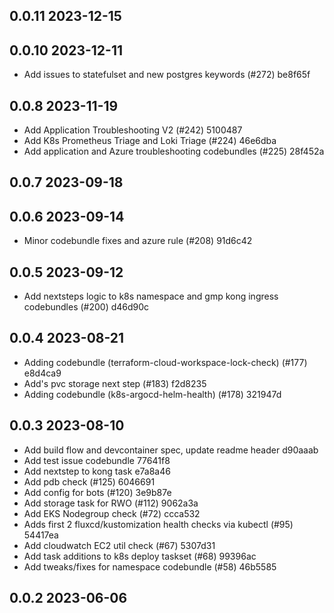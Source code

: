 ## 0.0.11 2023-12-15

## 0.0.10 2023-12-11
- Add issues to statefulset and new postgres keywords (#272) be8f65f

## 0.0.8 2023-11-19
- Add Application Troubleshooting V2 (#242) 5100487
- Add K8s Prometheus Triage and Loki Triage (#224) 46e6dba
- Add application and Azure troubleshooting codebundles (#225) 28f452a

## 0.0.7 2023-09-18

## 0.0.6 2023-09-14
- Minor codebundle fixes and azure rule (#208) 91d6c42

## 0.0.5 2023-09-12
- Add nextsteps logic to k8s namespace and gmp kong ingress codebundles (#200) d46d90c

## 0.0.4 2023-08-21
- Adding codebundle (terraform-cloud-workspace-lock-check) (#177) e8d4ca9
- Add's pvc storage next step (#183) f2d8235
- Adding codebundle (k8s-argocd-helm-health)  (#178) 321947d

## 0.0.3 2023-08-10
- Add build flow and devcontainer spec, update readme header d90aaab
- Add test issue codebundle 77641f8
- Add nextstep to kong task e7a8a46
- Add pdb check (#125) 6046691
- Add config for bots (#120) 3e9b87e
- Add storage task for RWO (#112) 9062a3a
- Add EKS Nodegroup check (#72) ccca532
- Adds first 2 fluxcd/kustomization health checks via kubectl (#95) 54417ea
- Add cloudwatch EC2 util check (#67) 5307d31
- Add task additions to k8s deploy taskset (#68) 99396ac
- Add tweaks/fixes for namespace codebundle (#58) 46b5585

## 0.0.2 2023-06-06

